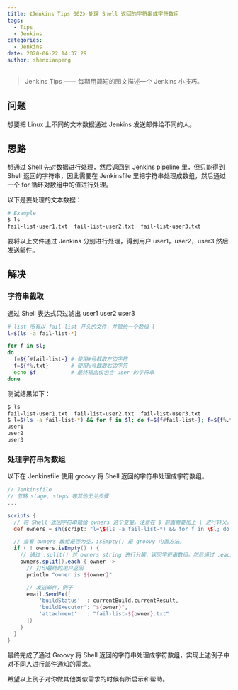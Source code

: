 ```yaml
---
title: 《Jenkins Tips 002》 处理 Shell 返回的字符串成字符数组
tags:
  - Tips
  - Jenkins
categories:
  - Jenkins
date: 2020-06-22 14:37:29
author: shenxianpeng
---
```


> Jenkins Tips —— 每期用简短的图文描述一个 Jenkins 小技巧。

## 问题

想要把 Linux 上不同的文本数据通过 Jenkins 发送邮件给不同的人。

<!-- more -->

## 思路

想通过 Shell 先对数据进行处理，然后返回到 Jenkins pipeline 里，但只能得到 Shell 返回的字符串，因此需要在 Jenkinsfile 里把字符串处理成数组，然后通过一个 for 循环对数组中的值进行处理。

以下是要处理的文本数据：

```bash
# Example
$ ls
fail-list-user1.txt  fail-list-user2.txt  fail-list-user3.txt
```
要将以上文件通过 Jenkins 分别进行处理，得到用户 user1，user2，user3 然后发送邮件。

## 解决

### 字符串截取

通过 Shell 表达式只过滤出 user1 user2 user3

```bash
# list 所有以 fail-list 开头的文件，并赋给一个数组 l
l=$(ls -a fail-list-*)

for f in $l; 
do 
  f=${f#fail-list-} # 使用#号截取左边字符
  f=${f%.txt}       # 使用%号截取右边字符
  echo $f           # 最终输出仅包含 user 的字符串
done
```

测试结果如下：

```bash
$ ls
fail-list-user1.txt  fail-list-user2.txt  fail-list-user3.txt
$ l=$(ls -a fail-list-*) && for f in $l; do f=${f#fail-list-}; f=${f%.txt}; echo $f ; done;
user1
user2
user3
```

### 处理字符串为数组

以下在 Jenkinsfile 使用 groovy 将 Shell 返回的字符串处理成字符数组。

```groovy
// Jenkinsfile 
// 忽略 stage, steps 等其他无关步骤
...

scripts {
  // 将 Shell 返回字符串赋给 owners 这个变量。注意在 $ 前面需要加上 \ 进行转义。
  def owners = sh(script: "l=\$(ls -a fail-list-*) && for f in \$l; do f=\${f#fail-list-}; f=\${f%.txt}; echo \$f ; done;", returnStdout:true).trim()

  // 查看 owners 数组是否为空，isEmpty() 是 groovy 内置方法。
  if ( ! owners.isEmpty() ) {
    // 通过 .split() 对 owners string 进行分解，返回字符串数组。然后通过 .each() 对返回的字符串数组进行循环。
    owners.split().each { owner ->
      // 打印最终的用户返回
      println "owner is ${owner}"

      // 发送邮件，例子
      email.SendEx([
          'buildStatus'  : currentBuild.currentResult,
          'buildExecutor': "${owner}",
          'attachment'   : "fail-list-${owner}.txt"
      ])
    }
  }
}
```

最终完成了通过 Groovy 将 Shell 返回的字符串处理成字符数组，实现上述例子中对不同人进行邮件通知的需求。

希望以上例子对你做其他类似需求的时候有所启示和帮助。
